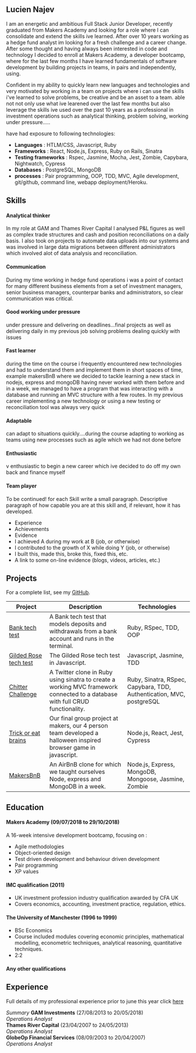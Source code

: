## Lucien Najev

I am an energetic and ambitious Full Stack Junior Developer, recently graduated from Makers Academy and looking for a role where I can consolidate and extend the skills ive learned. After over 10 years working as a hedge fund analyst im looking for a fresh challenge and a career change. After some thought and having always been interested in code and technology I decided to enroll at Makers Academy, a developer bootcamp, where for the last few months I have learned fundamentals of software development by building projects in teams, in pairs and independently, using.

Confident in my ability to quickly learn new languages and technologies and very motivated by working in a team on projects where i can use the skills i've learned to solve problems, be creative and be an asset to a team. able not not only use what ive learened over the last few months but also leverage the skills ive used over the past 10 years as a professional in investment operations such as analytical thinking, problem solving, working under pressure.....

have had exposure to following technologies:
- **Languages** : HTLM/CSS, Javascript, Ruby
- **Frameworks** : React, Node.js, Express, Ruby on Rails, Sinatra
- **Testing frameworks** : Rspec, Jasmine, Mocha, Jest, Zombie, Capybara, Nightwatch, Cypress
- **Databases** : PostgreSQL, MongoDB
- **processes** : Pair programming, OOP, TDD, MVC, Agile development, git/github, command line, webapp deployment/Heroku.



## Skills

#### Analytical thinker
In my role at GAM and Thames River Capital I analysed P&L figures as well as complex trade structures and cash and position reconciliations on a daily basis. I also took on projects to automate data uploads into our systems and was involved in large data migrations between different administrators which involved alot of data analysis and reconciliation.
#### Communication
During my time working in hedge fund operations i was a point of contact for many different business elements from a set of investment managers, senior business managers, counterpar banks and administrators, so clear communication was critical.
#### Good working under pressure
under pressure and delivering on deadlines...final projects as well as delivering daily in my previous job solving problems dealing quickly with issues
#### Fast learner
during the time on the course i frequently encountered new technologies and had to understand them and implement them in short spaces of time, example makersBnB where we decided to tackle learning a new stack in nodejs, express and mongoDB having never worked with them before and in a week, we managed to have a program that was interacting with a database and running an MVC structure with a few routes. In my previous career implementing a new technology or using a new testing or reconciliation tool was always very quick
#### Adaptable
can adapt to situations quickly....during the course adapting to working as teams using new processes such as agile which we had not done before
#### Enthusiastic
v enthusiastic to begin a new career which ive decided to do off my own back and finance myself 
#### Team player
To be continued! for each Skill write a small paragraph.
Descriptive paragraph of how capable you are at this skill and, if relevant, how it has developed.
- Experience
- Achievements
- Evidence
- I achieved A during my work at B (job, or otherwise)
- I contributed to the growth of X while doing Y (job, or otherwise)
- I built this, made this, broke this, fixed this, etc.
- A link to some on-line evidence (blogs, videos, articles, etc.)

## Projects

For a complete list, see my [GitHub](https://github.com/Lucx14?tab=repositories).

| Project   | Description | Technologies |
|---        |---         |---           |
| [Bank tech test](https://github.com/Lucx14/bank-tech-test) | A Bank tech test that models deposits and withdrawals from a bank account and runs in the terminal. | Ruby, RSpec, TDD, OOP |
|[Gilded Rose tech test](https://github.com/Lucx14/GildedRose-Refactoring-Kata)| The Gilded Rose tech test in Javascript. | Javascript, Jasmine, TDD|
| [Chitter Challenge](https://github.com/Lucx14/chitter-challenge) | A Twitter clone in Ruby using sinatra to create a working MVC framework connected to a database with full CRUD functionality. | Ruby, Sinatra, RSpec, Capybara, TDD, Authentication, MVC, postgreSQL |
| [Trick or eat brains](https://github.com/Lucx14/zombie-infection) | Our final group project at makers, our 4 person team developed a halloween inspired browser game in javascript. | Node.js, React, Jest, Cypress |
| [MakersBnB](https://github.com/Lucx14/makersBNB) | An AirBnB clone for which we taught ourselves Node, express and MongoDB in a week. | Node.js, Express, MongoDB, Mongoose, Jasmine, Zombie |

## Education

#### Makers Academy (09/07/2018 to 29/10/2018)

A 16-week intensive development bootcamp, focusing on :

- Agile methodologies
- Object-oriented design
- Test driven development and behaviour driven development
- Pair programming
- XP values

#### IMC qualification (2011)
- UK investment profession industry qualification awarded by CFA UK
- Covers economics, accounting, investment practice, regulation, ethics.

#### The University of Manchester (1996 to 1999)

- BSc Economics
- Course included modules covering economic principles, mathematical modelling, econometric techniques, analytical reasoning, quantitative techniques.
- 2:2


#### Any other qualifications

## Experience

Full details of my professional experience prior to june this year click [here](https://www.linkedin.com/in/lucien-najev-a012a876)

*Summary*
**GAM Investments** (27/08/2013 to 20/05/2018)    
*Operations Analyst*  
**Thames River Capital** (23/04/2007 to 24/05/2013)   
*Operations Analyst*  
**GlobeOp Financial Services** (08/09/2003 to 20/04/2007)   
*Operations Analyst*  






